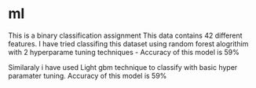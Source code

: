 # ml
This is a binary classification assignment
This data contains 42 different features. I have tried classifing this dataset 
using random forest alogrithim with 2 hyperparame tuning techniques - Accuracy of this model is 59%

Similaraly i have used Light gbm technique to classify with basic hyper paramater tuning. Accuracy of this model is 59%
